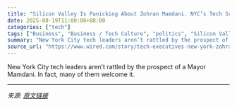 ```yaml
---
title: "Silicon Valley Is Panicking About Zohran Mamdani. NYC’s Tech Scene Is Not"
date: 2025-08-19T11:00:00+08:00
categories: ["tech"]
tags: ["Business", "Business / Tech Culture", "politics", "Silicon Valley", "National Affairs", "elections", "Startups", "Regulation", "new york", "Mamdani Mania"]
summary: "New York City tech leaders aren’t rattled by the prospect of a Mayor Mamdani. In fact, many of them welcome it."
source_url: "https://www.wired.com/story/tech-executives-new-york-zohran-mamdani/"
---
```


New York City tech leaders aren’t rattled by the prospect of a Mayor Mamdani. In fact, many of them welcome it.

---

*来源: [原文链接](https://www.wired.com/story/tech-executives-new-york-zohran-mamdani/)*
